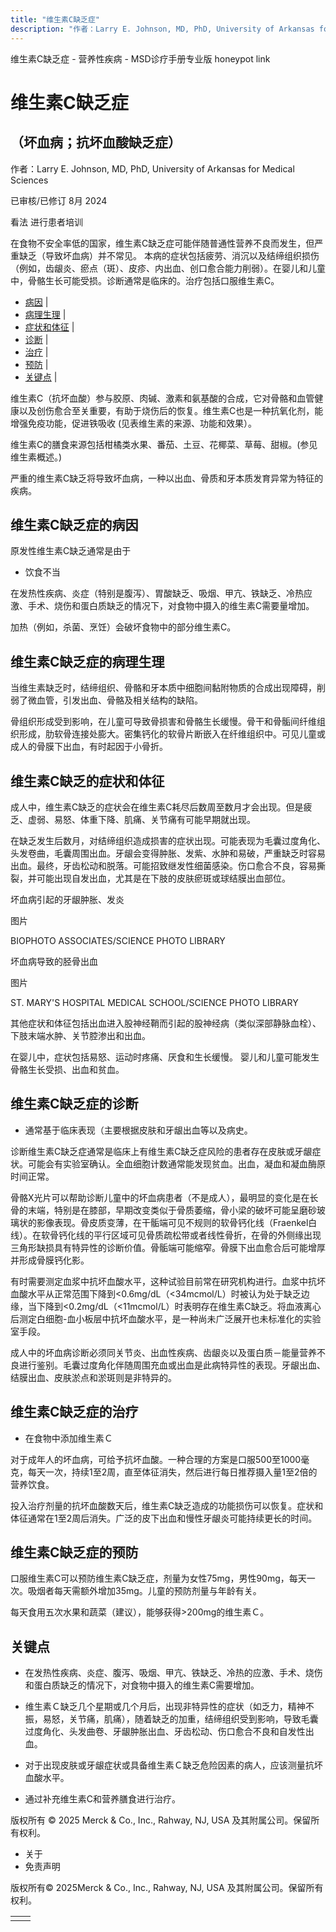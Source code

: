 ```yaml
---
title: "维生素C缺乏症"
description: "作者：Larry E. Johnson, MD, PhD, University of Arkansas for Medical Sciences"
---
```


﻿维生素C缺乏症 - 营养性疾病 - MSD诊疗手册专业版 honeypot link

# 维生素C缺乏症

## （坏血病；抗坏血酸缺乏症）

作者：Larry E. Johnson, MD, PhD, University of Arkansas for Medical Sciences

已审核/已修订 8月 2024

看法 进行患者培训

在食物不安全率低的国家，维生素C缺乏症可能伴随普通性营养不良而发生，但严重缺乏（导致坏血病）并不常见。 本病的症状包括疲劳、消沉以及结缔组织损伤（例如，齿龈炎、瘀点（斑）、皮疹、内出血、创口愈合能力削弱）。在婴儿和儿童中，骨骼生长可能受损。诊断通常是临床的。治疗包括口服维生素C。

- [病因](#病因_v44325245_zh) \|
- [病理生理](#病理生理_v44325256_zh) \|
- [症状和体征](#症状和体征_v44325260_zh) \|
- [诊断](#诊断_v44325266_zh) \|
- [治疗](#治疗_v44325275_zh) \|
- [预防](#预防_v44325282_zh) \|
- [关键点](#关键点_v44325285_zh) \|

维生素C（抗坏血酸）参与胶原、肉碱、激素和氨基酸的合成，它对骨骼和血管健康以及创伤愈合至关重要，有助于烧伤后的恢复。维生素C也是一种抗氧化剂，能增强免疫功能，促进铁吸收 (见表维生素的来源、功能和效果）。

维生素C的膳食来源包括柑橘类水果、番茄、土豆、花椰菜、草莓、甜椒。(参见 维生素概述。)

严重的维生素C缺乏将导致坏血病，一种以出血、骨质和牙本质发育异常为特征的疾病。

## 维生素C缺乏症的病因

原发性维生素C缺乏通常是由于

- 饮食不当


在发热性疾病、炎症（特别是腹泻）、胃酸缺乏、吸烟、甲亢、铁缺乏、冷热应激、手术、烧伤和蛋白质缺乏的情况下，对食物中摄入的维生素C需要量增加。

加热（例如，杀菌、烹饪）会破坏食物中的部分维生素C。

## 维生素C缺乏症的病理生理

当维生素缺乏时，结缔组织、骨骼和牙本质中细胞间黏附物质的合成出现障碍，削弱了微血管，引发出血、骨骼及相关结构的缺陷。

骨组织形成受到影响，在儿童可导致骨损害和骨骼生长缓慢。骨干和骨骺间纤维组织形成，肋软骨连接处膨大。密集钙化的软骨片断嵌入在纤维组织中。可见儿童或成人的骨膜下出血，有时起因于小骨折。

## 维生素C缺乏的症状和体征

成人中，维生素C缺乏的症状会在维生素C耗尽后数周至数月才会出现。但是疲乏、虚弱、易怒、体重下降、肌痛、关节痛有可能早期就出现。

在缺乏发生后数月，对结缔组织造成损害的症状出现。可能表现为毛囊过度角化、头发卷曲，毛囊周围出血。牙龈会变得肿胀、发紫、水肿和易破，严重缺乏时容易出血。最终，牙齿松动和脱落。可能招致继发性细菌感染。伤口愈合不良，容易撕裂，并可能出现自发出血，尤其是在下肢的皮肤瘀斑或球结膜出血部位。

坏血病引起的牙龈肿胀、发炎



图片

BIOPHOTO ASSOCIATES/SCIENCE PHOTO LIBRARY

坏血病导致的胫骨出血



图片

ST. MARY'S HOSPITAL MEDICAL SCHOOL/SCIENCE PHOTO LIBRARY

其他症状和体征包括出血进入股神经鞘而引起的股神经病（类似深部静脉血栓）、下肢末端水肿、关节腔渗出和出血。

在婴儿中，症状包括易怒、运动时疼痛、厌食和生长缓慢。 婴儿和儿童可能发生骨骼生长受损、出血和贫血。

## 维生素C缺乏症的诊断

- 通常基于临床表现（主要根据皮肤和牙龈出血等以及病史。


诊断维生素C缺乏症通常是临床上有维生素C缺乏症风险的患者存在皮肤或牙龈症状。可能会有实验室确认。全血细胞计数通常能发现贫血。出血，凝血和凝血酶原时间正常。

骨骼X光片可以帮助诊断儿童中的坏血病患者（不是成人），最明显的变化是在长骨的末端，特别是在膝部，早期改变类似于骨质萎缩，骨小梁的破坏可能呈磨砂玻璃状的影像表现。骨皮质变薄，在干骺端可见不规则的软骨钙化线（Fraenkel白线）。在软骨钙化线的平行区域可见骨质疏松带或者线性骨折，在骨的外侧缘出现三角形缺损具有特异性的诊断价值。骨骺端可能缩窄。骨膜下出血愈合后可能增厚并形成骨膜钙化影。

有时需要测定血浆中抗坏血酸水平，这种试验目前常在研究机构进行。血浆中抗坏血酸水平从正常范围下降到<0.6mg/dL（<34mcmol/L）时被认为处于缺乏边缘，当下降到<0.2mg/dL（<11mcmol/L）时表明存在维生素C缺乏。将血液离心后测定白细胞-血小板层中抗坏血酸水平，是一种尚未广泛展开也未标准化的实验室手段。

成人中的坏血病诊断必须同关节炎、出血性疾病、齿龈炎以及蛋白质－能量营养不良进行鉴别。毛囊过度角化伴随周围充血或出血是此病特异性的表现。牙龈出血、结膜出血、皮肤淤点和淤斑则是非特异的。

## 维生素C缺乏症的治疗

- 在食物中添加维生素Ｃ


对于成年人的坏血病，可给予抗坏血酸。一种合理的方案是口服500至1000毫克，每天一次，持续1至2周，直至体征消失，然后进行每日推荐摄入量1至2倍的营养饮食。

投入治疗剂量的抗坏血酸数天后，维生素C缺乏造成的功能损伤可以恢复。症状和体征通常在1至2周后消失。广泛的皮下出血和慢性牙龈炎可能持续更长的时间。

## 维生素C缺乏症的预防

口服维生素C可以预防维生素C缺乏症，剂量为女性75mg，男性90mg，每天一次。吸烟者每天需额外增加35mg。儿童的预防剂量与年龄有关。

每天食用五次水果和蔬菜（建议），能够获得>200mg的维生素Ｃ。

## 关键点

- 在发热性疾病、炎症、腹泻、吸烟、甲亢、铁缺乏、冷热的应激、手术、烧伤和蛋白质缺乏的情况下，对食物中摄入的维生素C需要增加。

- 维生素Ｃ缺乏几个星期或几个月后，出现非特异性的症状（如乏力，精神不振，易怒，关节痛，肌痛），随着缺乏的加重，结缔组织受到影响，导致毛囊过度角化、头发曲卷、牙龈肿胀出血、牙齿松动、伤口愈合不良和自发性出血。

- 对于出现皮肤或牙龈症状或具备维生素Ｃ缺乏危险因素的病人，应该测量抗坏血酸水平。

- 通过补充维生素C和营养膳食进行治疗。




版权所有 © 2025
Merck & Co., Inc., Rahway, NJ, USA 及其附属公司。保留所有权利。

- 关于
- 免责声明

版权所有© 2025Merck & Co., Inc., Rahway, NJ, USA 及其附属公司。保留所有权利。

|     |     |
| --- | --- |
|  |  |